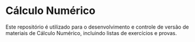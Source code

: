 # Cálculo Numérico
Este repositório é utilizado para o desenvolvimento e controle de versão de materiais de Cálculo Numérico, incluindo listas de exercícios e provas.

